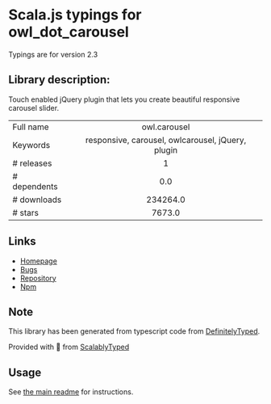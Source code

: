 
# Scala.js typings for owl_dot_carousel

Typings are for version 2.3

## Library description:
Touch enabled jQuery plugin that lets you create beautiful responsive carousel slider.

|                    |                 |
| ------------------ | :-------------: |
| Full name          | owl.carousel |
| Keywords           | responsive, carousel, owlcarousel, jQuery, plugin |
| # releases         | 1 |
| # dependents       | 0.0 |
| # downloads        | 234264.0 |
| # stars            | 7673.0 |

## Links
- [Homepage](https://github.com/OwlCarousel2/OwlCarousel2)
- [Bugs](https://github.com/OwlCarousel2/OwlCarousel2/issues)
- [Repository](https://github.com/OwlCarousel2/OwlCarousel2)
- [Npm](https://www.npmjs.com/package/owl.carousel)
    


## Note
This library has been generated from typescript code from [DefinitelyTyped](https://definitelytyped.org).

Provided with :purple_heart: from [ScalablyTyped](https://github.com/oyvindberg/ScalablyTyped)

## Usage
See [the main readme](../../readme.md) for instructions.


